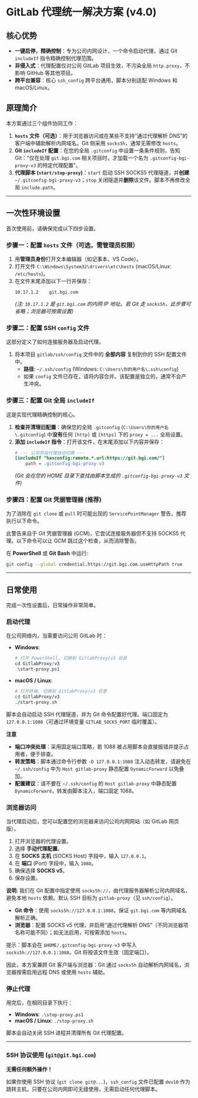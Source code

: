 # GitLab 代理统一解决方案 (v4.0)

## 核心优势

- **一键启停，精确控制**：专为公司内网设计，一个命令启动代理，通过 Git `includeIf` 指令精确控制代理范围。
- **非侵入式**：代理配置仅对公司 GitLab 项目生效，不污染全局 `http.proxy`，不影响 GitHub 等其他项目。
- **跨平台兼容**：核心 `ssh_config` 跨平台通用，脚本分别适配 Windows 和 macOS/Linux。

## 原理简介

本方案通过三个组件协同工作：
1.  **`hosts` 文件（可选）**：用于浏览器访问或在某些不支持“通过代理解析 DNS”的客户端中辅助解析内网域名。Git 侧采用 `socks5h`，通常无需修改 `hosts`。
2.  **Git `includeIf` 配置**：在您的全局 `.gitconfig` 中设置一条条件规则，告知 Git："仅在处理 `git.bgi.com` 相关项目时，才加载一个名为 `.gitconfig-bgi-proxy-v3` 的特定代理配置"。
3.  **代理脚本 (`start/stop-proxy`)**：`start` 启动 SSH SOCKS5 代理隧道，并**创建** `~/.gitconfig-bgi-proxy-v3`；`stop` 关闭隧道并**删除**该文件。脚本不再修改全局 `include.path`。

---

## 一次性环境设置

首次使用前，请确保完成以下四步设置。

### 步骤一：配置 `hosts` 文件（可选，需管理员权限）

1.  用**管理员身份**打开文本编辑器（如记事本、VS Code）。
2.  打开文件 `C:\Windows\System32\drivers\etc\hosts` (macOS/Linux: `/etc/hosts`)。
3.  在文件末尾添加以下一行并保存：
    ```
    10.17.1.2    git.bgi.com
    ```
    *(注: `10.17.1.2` 是 `git.bgi.com` 的内网 IP 地址。若 Git 走 `socks5h`，此步骤可省略；浏览器可按需设置)*

### 步骤二：配置 SSH `config` 文件

这部分定义了如何连接服务器及启动代理。

1.  将本项目 `gitlab/ssh/config` 文件中的 **全部内容** 复制到你的 SSH 配置文件中。
    -   **路径**: `~/.ssh/config` (Windows: `C:\Users\你的用户名\.ssh\config`)
    -   如果 `config` 文件已存在，请将内容合并。该配置是独立的，通常不会产生冲突。

### 步骤三：配置 Git 全局 `includeIf`

这是实现代理精确控制的核心。

1.  **检查并清理旧配置**：确保您的全局 `.gitconfig` (`C:\Users\你的用户名\.gitconfig`) 中**没有**任何 `[http]` 或 `[https]` 下的 `proxy = ...` 全局设置。
2.  **添加 `includeIf` 指令**：打开该文件，在末尾添加以下内容并保存：
    ```ini
    # --- 公司项目代理自动切换 ---
    [includeIf "hasconfig:remote.*.url:https://git.bgi.com/"]
        path = .gitconfig-bgi-proxy-v3
    ```
    *(Git 会在您的 HOME 目录下查找由脚本生成的 `.gitconfig-bgi-proxy-v3` 文件)*

### 步骤四：配置 Git 凭据管理器 (推荐)

为了消除在 `git clone` 或 `pull` 时可能出现的 `ServicePointManager` 警告，推荐执行以下命令。

此警告来自于 Git 凭据管理器 (GCM)，它尝试连接服务器但不支持 SOCKS5 代理。以下命令可以让 GCM 跳过这个检查，从而消除警告。

在 **PowerShell** 或 **Git Bash** 中运行:
```bash
git config --global credential.https://git.bgi.com.useHttpPath true
```

---

## 日常使用

完成一次性设置后，日常操作非常简单。

### 启动代理

在公司网络内，当需要访问公司 GitLab 时：
- **Windows**:
  ```powershell
  # 打开 PowerShell, 切换到 GitlabProxy/v3 目录
  cd GitlabProxy/v3
  .\start-proxy.ps1
  ```
- **macOS / Linux**:
  ```bash
  # 打开终端, 切换到 GitlabProxy/v3 目录
  cd GitlabProxy/v3
  ./start-proxy.sh
  ```
脚本会自动启动 SSH 代理隧道，并为 Git 命令配置好代理。端口固定为 `127.0.0.1:1088`（可通过环境变量 `GITLAB_SOCKS_PORT` 临时覆盖）。

**注意**
- **端口冲突处理**：采用固定端口策略，若 1088 被占用脚本会直接报错并提示占用者，便于排查。
- **转发策略**：脚本通过命令行参数 `-D 127.0.0.1:1088` 注入动态转发，请避免在 `~/.ssh/config` 中为 `Host gitlab-proxy` 静态配置 `DynamicForward` 以免叠加。
- **配置建议**：请不要在 `~/.ssh/config` 的 `Host gitlab-proxy` 中静态配置 `DynamicForward`，转发由脚本注入，端口固定 1088。

### 浏览器访问

当代理启动后，您可以配置您的浏览器来访问公司内网网站（如 GitLab 网页版）。

1.  打开浏览器的代理设置。
2.  选择 **手动代理配置**。
3.  在 **SOCKS 主机** (SOCKS Host) 字段中，输入 `127.0.0.1`。
4.  在 **端口** (Port) 字段中，输入 `1088`。
5.  确保选择 **SOCKS v5**。
6.  保存设置。

**说明**: 我们在 Git 配置中指定使用 `socks5h://`，由代理服务器解析公司内网域名，避免本地 `hosts` 依赖。默认 SSH 目标为 `gitlab-proxy`（见 `ssh/config`）。
-   **Git 命令**：使用 `socks5h://127.0.0.1:1088`，保证 `git.bgi.com` 等内网域名解析正确。
-   **浏览器**：配置 SOCKS v5 代理，并启用“通过代理解析 DNS”（不同浏览器项名称可能不同）；如无法启用，可按需添加 `hosts`。

提示：脚本会在 `$HOME/.gitconfig-bgi-proxy-v3` 中写入 `socks5h://127.0.0.1:1088`，Git 将按该文件生效（固定端口）。

因此，本方案兼顾 Git 客户端与浏览器：Git 通过 `socks5h` 自动解析内网域名，浏览器按需启用远程 DNS 或使用 `hosts` 辅助。

### 停止代理

用完后，在相同目录下执行：
- **Windows**: `.\stop-proxy.ps1`
- **macOS / Linux**: `./stop-proxy.sh`

脚本会自动关闭 SSH 进程并清理所有 Git 代理配置。

---

### SSH 协议使用 (`git@git.bgi.com`)

**无需任何额外操作！**

如果你使用 SSH 协议 (`git clone git@...`)，`ssh_config` 文件已配置 `dev10` 作为跳转主机，只要在公司内网即可无缝使用，无需启动任何代理脚本。
